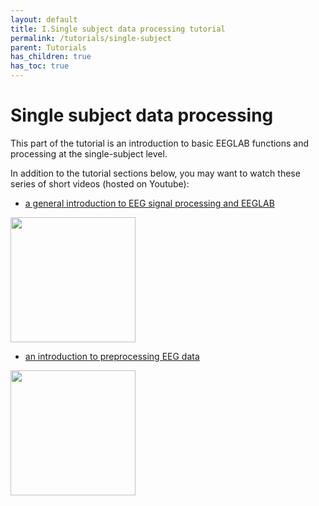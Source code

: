 ```yaml
---
layout: default
title: I.Single subject data processing tutorial
permalink: /tutorials/single-subject
parent: Tutorials
has_children: true
has_toc: true
---
```


Single subject data processing
================================
This part of the tutorial is an introduction to basic EEGLAB functions and processing at the single-subject level. 

In addition to the tutorial sections below, you may want to watch these series of short videos (hosted on Youtube):
- [a general introduction to EEG signal processing and EEGLAB](https://www.youtube.com/playlist?list=PLXc9qfVbMMN2NksmDeqizCI1z5DJBlqC6)


<img align="center" width="200" height="200" src= "{{ site.baseurl }}/assets/images/ICAintro2.png">

 
- [an introduction to preprocessing EEG data](https://www.youtube.com/playlist?list=PLXc9qfVbMMN1ZS3sU2xT2hhfB5PAmuNae)

<img align="center" width="200" height="200" src= "{{ site.baseurl }}/assets/images/ICApreproc.png">
